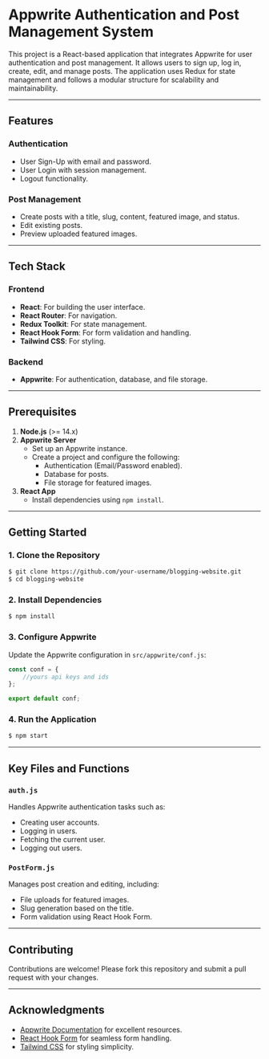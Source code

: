 # Appwrite Authentication and Post Management System

This project is a React-based application that integrates Appwrite for user authentication and post management. It allows users to sign up, log in, create, edit, and manage posts. The application uses Redux for state management and follows a modular structure for scalability and maintainability.

---

## Features

### Authentication
- User Sign-Up with email and password.
- User Login with session management.
- Logout functionality.

### Post Management
- Create posts with a title, slug, content, featured image, and status.
- Edit existing posts.
- Preview uploaded featured images.

---

## Tech Stack

### Frontend
- **React**: For building the user interface.
- **React Router**: For navigation.
- **Redux Toolkit**: For state management.
- **React Hook Form**: For form validation and handling.
- **Tailwind CSS**: For styling.

### Backend
- **Appwrite**: For authentication, database, and file storage.

---

## Prerequisites

1. **Node.js** (>= 14.x)
2. **Appwrite Server**
   - Set up an Appwrite instance.
   - Create a project and configure the following:
     - Authentication (Email/Password enabled).
     - Database for posts.
     - File storage for featured images.
3. **React App**
   - Install dependencies using `npm install`.

---

## Getting Started

### 1. Clone the Repository
```bash
$ git clone https://github.com/your-username/blogging-website.git
$ cd blogging-website
```

### 2. Install Dependencies
```bash
$ npm install
```

### 3. Configure Appwrite
 Update the Appwrite configuration in `src/appwrite/conf.js`:
  ```javascript
  const conf = {
      //yours api keys and ids
  };

  export default conf;
  ```

### 4. Run the Application
```bash
$ npm start
```
---

## Key Files and Functions

### `auth.js`
Handles Appwrite authentication tasks such as:
- Creating user accounts.
- Logging in users.
- Fetching the current user.
- Logging out users.

### `PostForm.js`
Manages post creation and editing, including:
- File uploads for featured images.
- Slug generation based on the title.
- Form validation using React Hook Form.

---

## Contributing

Contributions are welcome! Please fork this repository and submit a pull request with your changes.

---


## Acknowledgments

- [Appwrite Documentation](https://appwrite.io/docs) for excellent resources.
- [React Hook Form](https://react-hook-form.com/) for seamless form handling.
- [Tailwind CSS](https://tailwindcss.com/) for styling simplicity.
